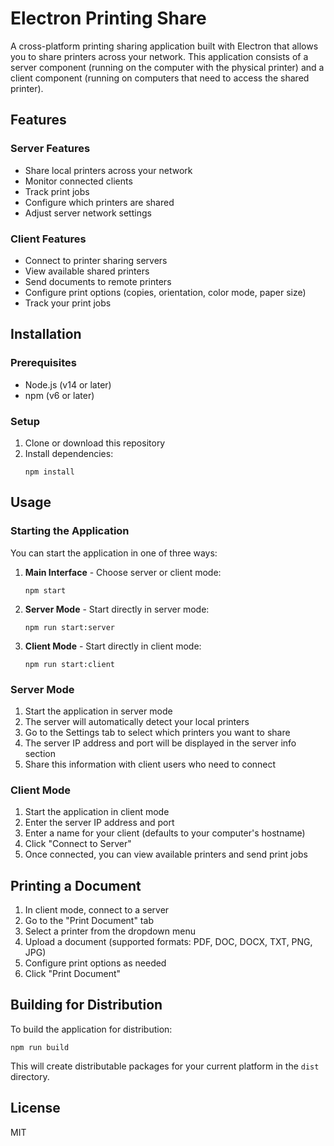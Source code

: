 # Electron Printing Share

A cross-platform printing sharing application built with Electron that allows you to share printers across your network. This application consists of a server component (running on the computer with the physical printer) and a client component (running on computers that need to access the shared printer).

## Features

### Server Features

- Share local printers across your network
- Monitor connected clients
- Track print jobs
- Configure which printers are shared
- Adjust server network settings

### Client Features

- Connect to printer sharing servers
- View available shared printers
- Send documents to remote printers
- Configure print options (copies, orientation, color mode, paper size)
- Track your print jobs

## Installation

### Prerequisites

- Node.js (v14 or later)
- npm (v6 or later)

### Setup

1. Clone or download this repository
2. Install dependencies:
   ```
   npm install
   ```

## Usage

### Starting the Application

You can start the application in one of three ways:

1. **Main Interface** - Choose server or client mode:

   ```
   npm start
   ```

2. **Server Mode** - Start directly in server mode:

   ```
   npm run start:server
   ```

3. **Client Mode** - Start directly in client mode:
   ```
   npm run start:client
   ```

### Server Mode

1. Start the application in server mode
2. The server will automatically detect your local printers
3. Go to the Settings tab to select which printers you want to share
4. The server IP address and port will be displayed in the server info section
5. Share this information with client users who need to connect

### Client Mode

1. Start the application in client mode
2. Enter the server IP address and port
3. Enter a name for your client (defaults to your computer's hostname)
4. Click "Connect to Server"
5. Once connected, you can view available printers and send print jobs

## Printing a Document

1. In client mode, connect to a server
2. Go to the "Print Document" tab
3. Select a printer from the dropdown menu
4. Upload a document (supported formats: PDF, DOC, DOCX, TXT, PNG, JPG)
5. Configure print options as needed
6. Click "Print Document"

## Building for Distribution

To build the application for distribution:

```
npm run build
```

This will create distributable packages for your current platform in the `dist` directory.

## License

MIT
